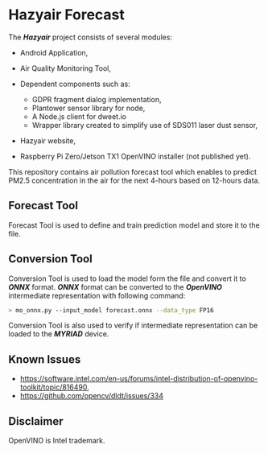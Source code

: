# Hazyair Forecast

The **_Hazyair_** project consists of several modules:

* Android Application,
* Air Quality Monitoring Tool,
* Dependent components such as:

    - GDPR fragment dialog implementation,
    - Plantower sensor library for node,
    - A Node.js client for dweet.io
    - Wrapper library created to simplify use of SDS011 laser dust sensor,

* Hazyair website,
* Raspberry Pi Zero/Jetson TX1 OpenVINO installer (not published yet).

This repository contains air pollution forecast tool which enables to predict
PM2.5 concentration in the air for the next 4-hours based on 12-hours data.

## Forecast Tool

Forecast Tool is used to define and train prediction model and store it to the
file.

## Conversion Tool

Conversion Tool is used to load the model form the file and convert it to
**_ONNX_** format. **_ONNX_** format can be converted to the **_OpenVINO_**
intermediate representation with following command:

```bash
> mo_onnx.py --input_model forecast.onnx --data_type FP16
```

Conversion Tool is also used to verify if intermediate representation can be
loaded to the **_MYRIAD_** device.

## Known Issues

* https://software.intel.com/en-us/forums/intel-distribution-of-openvino-toolkit/topic/816490,
* https://github.com/opencv/dldt/issues/334

## Disclaimer

OpenVINO is Intel trademark.